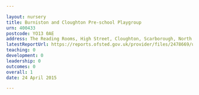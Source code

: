 ```yaml
---

layout: nursery
title: Burniston and Cloughton Pre-school Playgroup
urn: 400433
postcode: YO13 0AE
address: The Reading Rooms, High Street, Cloughton, Scarborough, North Yorkshire, YO13 0AE
latestReportUrl: https://reports.ofsted.gov.uk/provider/files/2478669/urn/400433.pdf
teaching: 0
development: 0
leadership: 0
outcomes: 0
overall: 1
date: 24 April 2015

---
```

